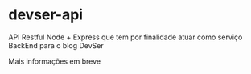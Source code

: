 # devser-api
API Restful Node + Express que tem por finalidade atuar como serviço BackEnd para o blog DevSer

Mais informações em breve
